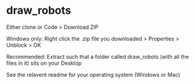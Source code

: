 # draw_robots

Either clone or Code > Download ZIP

Windows only: Right click the .zip file you downloaded > Properties > Unblock > OK

Recommended: Extract such that a folder called draw_robots (with all the files in it) sits on your Desktop

See the relavent readme for your operating system (Windows or Mac)

